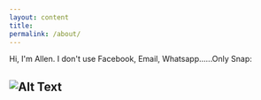 ```yaml
---
layout: content
title: 
permalink: /about/
---
```

Hi, I'm Allen. 
I don't use Facebook, Email, Whatsapp......Only Snap:

![Alt Text](https://i.imgur.com/bZfs8Ta.png)
----




